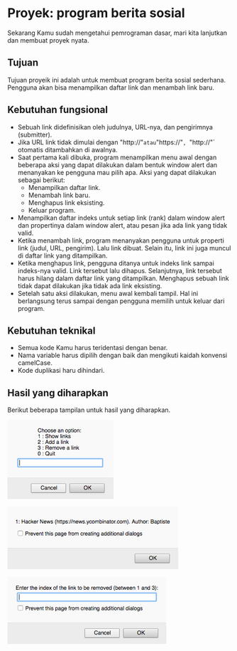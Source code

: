 # Proyek: program berita sosial

Sekarang Kamu sudah mengetahui pemrograman dasar, mari kita lanjutkan dan membuat proyek nyata.

## Tujuan

Tujuan proyeik ini adalah untuk membuat program berita sosial sederhana. Pengguna akan bisa menampilkan daftar link dan menambah link baru.

## Kebutuhan fungsional

* Sebuah link didefinisikan oleh judulnya, URL-nya, dan pengirimnya (submitter).
* Jika URL link tidak dimulai dengan "http://"` atau `"https://"`, `"http://"` otomatis ditambahkan di awalnya.
* Saat pertama kali dibuka, program menampilkan menu awal dengan beberapa aksi yang dapat dilakukan dalam bentuk window alert dan menanyakan ke pengguna mau pilih apa. Aksi yang dapat dilakukan sebagai berikut:
  * Menampilkan daftar link.
  * Menambah link baru.
  * Menghapus link eksisting.
  * Keluar program.
* Menampilkan daftar indeks untuk setiap link (rank) dalam window alert dan propertinya dalam window alert, atau pesan jika ada link yang tidak valid.
* Ketika menambah link, program menanyakan pengguna untuk properti link (judul, URL, pengirim). Lalu link dibuat. Selain itu, link ini juga muncul di daftar link yang ditampilkan.
* Ketika menghapus link, pengguna ditanya untuk indeks link sampai indeks-nya valid. Link tersebut lalu dihapus. Selanjutnya, link tersebut harus hilang dalam daftar link yang ditampilkan. Menghapus sebuah link tidak dapat dilakukan jika tidak ada link eksisting.
* Setelah satu aksi dilakukan, menu awal kembali tampil. Hal ini berlangsung terus sampai dengan pengguna memilih untuk keluar dari program.

## Kebutuhan teknikal

* Semua kode Kamu harus teridentasi dengan benar.
* Nama variable harus dipilih dengan baik dan mengikuti kaidah konvensi camelCase.
* Kode duplikasi haru dihindari.

## Hasil yang diharapkan

Berikut beberapa tampilan untuk hasil yang diharapkan.

![Start menu](images/chapter11-01.png)

![Showing a link](images/chapter11-02.png)

![Selecting a link index](images/chapter11-03.png)
